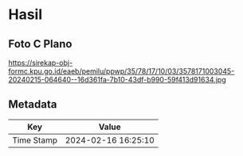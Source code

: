 # Hasil

## Foto C Plano

https://sirekap-obj-formc.kpu.go.id/eaeb/pemilu/ppwp/35/78/17/10/03/3578171003045-20240215-064640--16d361fa-7b10-43df-b990-59f413d91634.jpg


## Metadata

| Key        | Value               |
| ---------- | ------------------- |
| Time Stamp | 2024-02-16 16:25:10 |



